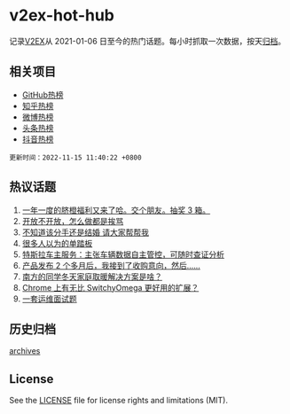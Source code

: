 # v2ex-hot-hub

 记录[V2EX](https://www.v2ex.com/)从 2021-01-06 日至今的热门话题。每小时抓取一次数据，按天[归档](archives)。
 
 ## 相关项目

- [GitHub热榜](https://github.com/lonnyzhang423/github-hot-hub)
- [知乎热榜](https://github.com/lonnyzhang423/zhihu-hot-hub)
- [微博热榜](https://github.com/lonnyzhang423/weibo-hot-hub)
- [头条热榜](https://github.com/lonnyzhang423/toutiao-hot-hub)
- [抖音热榜](https://github.com/lonnyzhang423/douyin-hot-hub)


 `更新时间：2022-11-15 11:40:22 +0800`

## 热议话题

1. [一年一度的脐橙福利又来了哈。交个朋友。抽奖 3 箱。](https://www.v2ex.com/t/895134)
1. [开放不开放，怎么做都是挨骂](https://www.v2ex.com/t/895297)
1. [不知道该分手还是结婚 请大家帮帮我](https://www.v2ex.com/t/895243)
1. [很多人以为的单踏板](https://www.v2ex.com/t/895133)
1. [特斯拉车主服务：主张车辆数据自主管控，可随时查证分析](https://www.v2ex.com/t/895082)
1. [产品发布 2 个多月后，我接到了收购意向，然后……](https://www.v2ex.com/t/895100)
1. [南方的同学冬天家庭取暖解决方案是啥？](https://www.v2ex.com/t/895217)
1. [Chrome 上有无比 SwitchyOmega 更好用的扩展？](https://www.v2ex.com/t/895078)
1. [一套运维面试题](https://www.v2ex.com/t/895119)

## 历史归档

[archives](archives)

## License

See the [LICENSE](LICENSE) file for license rights and limitations (MIT).
